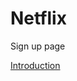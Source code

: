 # Netflix
Sign up page

<a href="https://yasin-yilmazz.github.io/Netflix/" target="_blank">Introduction</a>
